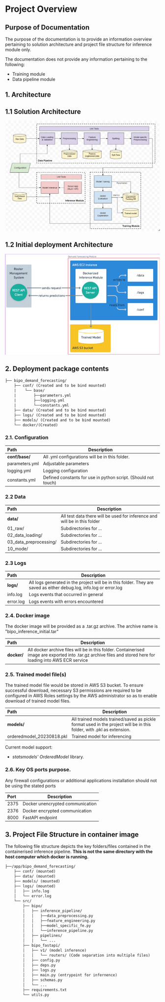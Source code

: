 # Project Overview

## Purpose of Documentation

The purpose of the documentation is to provide an information overview pertaining to solution architecture and project file structure for inference module only. 

The documentation does not provide any information pertaining to the following:
- Training module
- Data pipeline module

## 1. Architecture

## 1.1 Solution Architecture
![image](./assets/ml-pipeline.png)

## 1.2 Initial deployment Architecture
![image](./assets/Initial_deployment_architecture.png)

## 2. Deployment package contents
```
├── bipo_demand_forecasting/
    ├── conf/ (Created and to be bind mounted)
    |    └── base/
    |        ├──parameters.yml
    |        ├──logging.yml
    |        └──constants.yml
    ├── data/ (Created and to be bind mounted)
    ├── logs/ (Created and to be bind mounted)
    ├── models/ (Created and to be bind mounted)
    └── docker/(Created)
```

### 2.1. Configuration

| Path | Description |
| :- | - |
| **conf/base/** | All .yml configurations will be in this folder. |
| parameters.yml | Adjustable parameters |
| logging.yml | Logging configuration |
| constants.yml | Defined constants for use in python script. (Should not touch) |

### 2.2 Data

| Path | Description |
| :- | - |
| **data/** | All test data there will be used for inference and will be in this folder|
|01_raw/|Subdirectories for ...|
|02_data_loading/|Subdirectories for ...|
|03_data_preprocessing/|Subdirectories for ...|
|10_mode/|Subdirectories for ...|

### 2.3 Logs

| Path | Description |
| :- | - |
| **logs/** | All logs generated in the project will be in this folder. They are saved as either debug.log, info.log or error.log|
|info.log|Logs events that occurred in general|
|error.log|Logs events with errors encountered|

### 2.4. Docker image

The docker image will be provided as a .tar.gz archive. The archive name is "bipo_inference_initial.tar"

| Path | Description |
| :- | - |
| **docker/** | All docker archive files will be in this folder.  Containerised image are exported into .tar.gz archive files and stored here for loading into AWS ECR service|

### 2.5. Trained model file(s)

The trained model file would be stored in AWS S3 bucket. To ensure successful download, necessary S3 permissions are required to be configured in AWS Roles settings by the AWS administrator so as to enable download of trained model files. 

| Path | Description |
| :- | - |
| **models/** | All trained models trained/saved as pickle format used in the project will be in this folder, with .pkl as extension. |
|orderedmodel_20230818.pkl|Trained model for inferencing|

Current model support:
- *statsmodels' OrderedModel* library. 

### 2.6. Key OS ports purpose.

Any firewall configurations or additional applications installation should not be using the stated ports

| Port | Description |
| :- | - |
| 2375 | Docker unencrypted communication |
| 2376 | Docker encrypted communication |
| 8000 | FastAPI endpoint|

## 3. Project File Structure in container image

The following file structure depicts the key folders/files contained in the containerised inference pipeline. **This is not the same directory with the host computer which docker is running.**

```
├──/app/bipo_demand_forecasting/
    ├── conf/ (mounted)
    ├── data/ (mounted)
    ├── models/ (mounted)
    ├── logs/ (mounted)
    │   ├── info.log
    │   └── error.log
    └── src/
        ├── bipo/
        │   ├── inference_pipeline/
        │   │   ├──data_preprocessing.py
        │   │   ├──feature_engineering.py
        │   │   ├──model_specific_fe.py    
        │   │   └──inference_pipeline.py
        │   ├── pipelines/
        │   │   └── ...
        ├── bipo_fastapi/
        │   ├── v1/ (model inference)
        |   │   └── routers/ (Code separation into multiple files)
        │   ├── config.py
        │   ├── deps.py
        │   ├── logs.py
        │   ├── main.py (entrypoint for infernence)
        │   ├── schemas.py
        │   └── ...
        ├── requirements.txt
        └── utils.py
```

